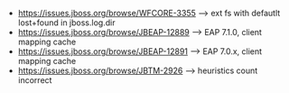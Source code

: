 * https://issues.jboss.org/browse/WFCORE-3355 --> ext fs with defautlt lost+found in jboss.log.dir
* https://issues.jboss.org/browse/JBEAP-12889 --> EAP 7.1.0, client mapping cache
* https://issues.jboss.org/browse/JBEAP-12891 --> EAP 7.0.x, client mapping cache
* https://issues.jboss.org/browse/JBTM-2926 --> heuristics count incorrect
